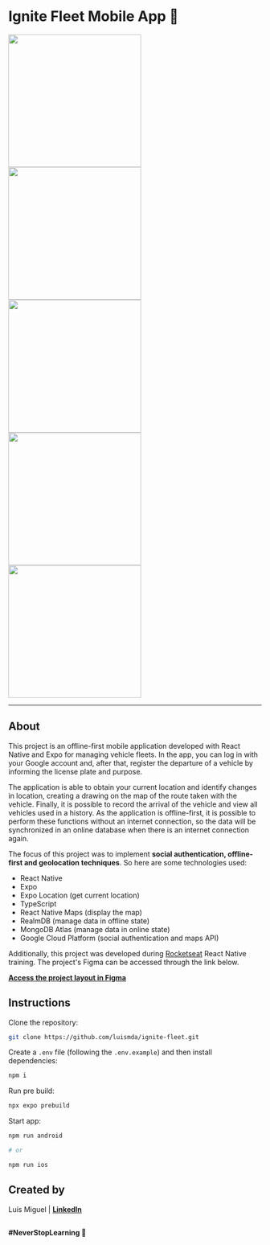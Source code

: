 # Ignite Fleet Mobile App 🚗

<img width="264" src="https://github.com/luismda/ignite-fleet/assets/88680118/fb100eb2-ffce-40cb-b2d3-a8ef64f646d0" alt="" />
<img width="264" src="https://github.com/luismda/ignite-fleet/assets/88680118/9a24506a-6b4f-4ff5-8907-84b3262a70e1" alt="" />
<img width="264" src="https://github.com/luismda/ignite-fleet/assets/88680118/9affa7a8-42c6-4800-9a03-a9746c25eee2" alt="" />
<img width="264" src="https://github.com/luismda/ignite-fleet/assets/88680118/63cd30ee-a9b0-4035-befb-af5787e4e020" alt="" />
<img width="264" src="https://github.com/luismda/ignite-fleet/assets/88680118/e1d07a4c-a325-4400-9264-0344f68a3503" alt="" />

---

## About

This project is an offline-first mobile application developed with React Native and Expo for managing vehicle fleets. In the app, you can log in with your Google account and, after that, register the departure of a vehicle by informing the license plate and purpose. 

The application is able to obtain your current location and identify changes in location, creating a drawing on the map of the route taken with the vehicle. Finally, it is possible to record the arrival of the vehicle and view all vehicles used in a history. As the application is offline-first, it is possible to perform these functions without an internet connection, so the data will be synchronized in an online database when there is an internet connection again.

The focus of this project was to implement **social authentication, offline-first and geolocation techniques**. So here are some technologies used:

- React Native
- Expo
- Expo Location (get current location)
- TypeScript
- React Native Maps (display the map)
- RealmDB (manage data in offline state)
- MongoDB Atlas (manage data in online state)
- Google Cloud Platform (social authentication and maps API)

Additionally, this project was developed during [Rocketseat](https://github.com/rocketseat-education) React Native training. The project's Figma can be accessed through the link below.

[**Access the project layout in Figma**](https://www.figma.com/community/file/1233747170984378974)

## Instructions

Clone the repository:

```sh
git clone https://github.com/luismda/ignite-fleet.git
```

Create a `.env` file (following the `.env.example`) and then install dependencies:

```sh
npm i
```

Run pre build:

```sh
npx expo prebuild
```

Start app:

```sh
npm run android

# or

npm run ios
```

## Created by

Luís Miguel | [**LinkedIn**](https://www.linkedin.com/in/luis-miguel-dutra-alves/)

##

**#NeverStopLearning 🚀**